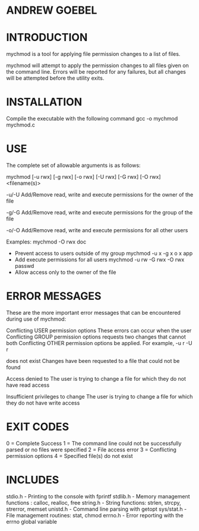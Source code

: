 ANDREW GOEBEL
=============

INTRODUCTION
============
mychmod is a tool for applying file permission changes to a list of files.

mychmod will attempt to apply the permission changes to all files given on the
command line. Errors will be reported for any failures, but all changes will
be attempted before the utility exits.

INSTALLATION
============

Compile the executable with the following command
gcc -o mychmod mychmod.c 

USE
===

The complete set of allowable arguments is as follows:

mychmod [-u rwx] [-g rwx] [-o rwx] [-U rwx] [-G rwx] [-O rwx] <filename(s)> 

-u/-U Add/Remove read, write and execute permissions for the owner of the file

-g/-G Add/Remove read, write and execute permissions for the group of the file

-o/-O Add/Remove read, write and execute permissions for all other users

Examples:
mychmod -O rwx doc                  
- Prevent access to users outside of my group
mychmod -u x -g x o x app           
- Add execute permissions for all users
mychmod -u rw -G rwx -O rwx passwd  
- Allow access only to the owner of the file

ERROR MESSAGES
==============

These are the more important error messages that can be encountered during use
of mychmod:

Conflicting USER permission options	These errors can occur when the user
Conflicting GROUP permission options    requests two changes that cannot both
Conflicting OTHER permission options    be applied. For example, -u r -U r

<filename> does not exist		Changes have been requested to a file
                                        that could not be found

Access denied to <filename>		The user is trying to change a file 
                                        for which they do not have read access

Insufficient privileges to change <filename>	The user is trying to change a
                                                file for which they do not have
                                                write access

EXIT CODES
==========

0 = Complete Success
1 = The command line could not be successfully parsed or no files were specified
2 = File access error 
3 = Conflicting permission options
4 = Specified file(s) do not exist

INCLUDES
========

stdio.h - Printing to the console with fprintf
stdlib.h - Memory management functions : calloc, realloc, free
string.h - String functions: strlen, strcpy, strerror, memset
unistd.h - Command line parsing with getopt
sys/stat.h - File management routines: stat, chmod
errno.h - Error reporting with the errno global variable